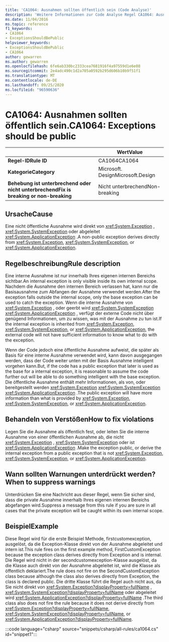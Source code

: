 ```yaml
---
title: 'CA1064: Ausnahmen sollten öffentlich sein (Code Analyse)'
description: 'Weitere Informationen zur Code Analyse Regel CA1064: Ausnahmen sollten öffentlich sein'
ms.date: 11/04/2016
ms.topic: reference
f1_keywords:
- CA1064
- ExceptionsShouldBePublic
helpviewer_keywords:
- ExceptionsShouldBePublic
- CA1064
author: gewarren
ms.author: gewarren
ms.openlocfilehash: 6fe6ab330bc2333cea7681916f4a97559d1e6e08
ms.sourcegitcommit: 2e4adc490c1d2a705a0592b295d606b10b9f51f1
ms.translationtype: MT
ms.contentlocale: de-DE
ms.lasthandoff: 09/25/2020
ms.locfileid: "96590636"
---
```

# <a name="ca1064-exceptions-should-be-public"></a><span data-ttu-id="e0cee-103">CA1064: Ausnahmen sollten öffentlich sein.</span><span class="sxs-lookup"><span data-stu-id="e0cee-103">CA1064: Exceptions should be public</span></span>

| | <span data-ttu-id="e0cee-104">Wert</span><span class="sxs-lookup"><span data-stu-id="e0cee-104">Value</span></span> |
|-|-|
| <span data-ttu-id="e0cee-105">**Regel-ID**</span><span class="sxs-lookup"><span data-stu-id="e0cee-105">**Rule ID**</span></span> |<span data-ttu-id="e0cee-106">CA1064</span><span class="sxs-lookup"><span data-stu-id="e0cee-106">CA1064</span></span>|
| <span data-ttu-id="e0cee-107">**Kategorie**</span><span class="sxs-lookup"><span data-stu-id="e0cee-107">**Category**</span></span> |<span data-ttu-id="e0cee-108">Microsoft. Design</span><span class="sxs-lookup"><span data-stu-id="e0cee-108">Microsoft.Design</span></span>|
| <span data-ttu-id="e0cee-109">**Behebung ist unterbrechend oder nicht unterbrechend**</span><span class="sxs-lookup"><span data-stu-id="e0cee-109">**Fix is breaking or non-breaking**</span></span> |<span data-ttu-id="e0cee-110">Nicht unterbrechend</span><span class="sxs-lookup"><span data-stu-id="e0cee-110">Non-breaking</span></span>|

## <a name="cause"></a><span data-ttu-id="e0cee-111">Ursache</span><span class="sxs-lookup"><span data-stu-id="e0cee-111">Cause</span></span>

<span data-ttu-id="e0cee-112">Eine nicht öffentliche Ausnahme wird direkt von <xref:System.Exception> , <xref:System.SystemException> oder abgeleitet <xref:System.ApplicationException> .</span><span class="sxs-lookup"><span data-stu-id="e0cee-112">A non-public exception derives directly from <xref:System.Exception>, <xref:System.SystemException>, or <xref:System.ApplicationException>.</span></span>

## <a name="rule-description"></a><span data-ttu-id="e0cee-113">Regelbeschreibung</span><span class="sxs-lookup"><span data-stu-id="e0cee-113">Rule description</span></span>

<span data-ttu-id="e0cee-114">Eine interne Ausnahme ist nur innerhalb Ihres eigenen internen Bereichs sichtbar.</span><span class="sxs-lookup"><span data-stu-id="e0cee-114">An internal exception is only visible inside its own internal scope.</span></span> <span data-ttu-id="e0cee-115">Nachdem die Ausnahme den internen Bereich verlassen hat, kann nur die Basisausnahme zum Abfangen der Ausnahme verwendet werden.</span><span class="sxs-lookup"><span data-stu-id="e0cee-115">After the exception falls outside the internal scope, only the base exception can be used to catch the exception.</span></span> <span data-ttu-id="e0cee-116">Wenn die interne Ausnahme von <xref:System.Exception> , oder geerbt wird <xref:System.SystemException> <xref:System.ApplicationException> , verfügt der externe Code nicht über genügend Informationen, um zu wissen, was mit der Ausnahme zu tun ist.</span><span class="sxs-lookup"><span data-stu-id="e0cee-116">If the internal exception is inherited from <xref:System.Exception>, <xref:System.SystemException>, or <xref:System.ApplicationException>, the external code will not have sufficient information to know what to do with the exception.</span></span>

<span data-ttu-id="e0cee-117">Wenn der Code jedoch eine öffentliche Ausnahme aufweist, die später als Basis für eine interne Ausnahme verwendet wird, kann davon ausgegangen werden, dass der Code weiter unten mit der Basis Ausnahme intelligent vorgehen kann.</span><span class="sxs-lookup"><span data-stu-id="e0cee-117">But, if the code has a public exception that later is used as the base for a internal exception, it is reasonable to assume the code further out will be able to do something intelligent with the base exception.</span></span> <span data-ttu-id="e0cee-118">Die öffentliche Ausnahme enthält mehr Informationen, als von, oder bereitgestellt werden <xref:System.Exception> <xref:System.SystemException> <xref:System.ApplicationException> .</span><span class="sxs-lookup"><span data-stu-id="e0cee-118">The public exception will have more information than what is provided by <xref:System.Exception>, <xref:System.SystemException>, or <xref:System.ApplicationException>.</span></span>

## <a name="how-to-fix-violations"></a><span data-ttu-id="e0cee-119">Behandeln von Verstößen</span><span class="sxs-lookup"><span data-stu-id="e0cee-119">How to fix violations</span></span>

<span data-ttu-id="e0cee-120">Legen Sie die Ausnahme als öffentlich fest, oder leiten Sie die interne Ausnahme von einer öffentlichen Ausnahme ab, die nicht <xref:System.Exception> , <xref:System.SystemException> oder ist <xref:System.ApplicationException> .</span><span class="sxs-lookup"><span data-stu-id="e0cee-120">Make the exception public, or derive the internal exception from a public exception that is not <xref:System.Exception>, <xref:System.SystemException>, or <xref:System.ApplicationException>.</span></span>

## <a name="when-to-suppress-warnings"></a><span data-ttu-id="e0cee-121">Wann sollten Warnungen unterdrückt werden?</span><span class="sxs-lookup"><span data-stu-id="e0cee-121">When to suppress warnings</span></span>

<span data-ttu-id="e0cee-122">Unterdrücken Sie eine Nachricht aus dieser Regel, wenn Sie sicher sind, dass die private Ausnahme innerhalb Ihres eigenen internen Bereichs abgefangen wird.</span><span class="sxs-lookup"><span data-stu-id="e0cee-122">Suppress a message from this rule if you are sure in all cases that the private exception will be caught within its own internal scope.</span></span>

## <a name="example"></a><span data-ttu-id="e0cee-123">Beispiel</span><span class="sxs-lookup"><span data-stu-id="e0cee-123">Example</span></span>

<span data-ttu-id="e0cee-124">Diese Regel wird für die erste Beispiel Methode, firstcustomexception, ausgelöst, da die Exception-Klasse direkt von der Ausnahme abgeleitet und intern ist.</span><span class="sxs-lookup"><span data-stu-id="e0cee-124">This rule fires on the first example method, FirstCustomException because the exception class derives directly from Exception and is internal.</span></span> <span data-ttu-id="e0cee-125">Die Regel wird nicht in der secondcustomexception-Klasse ausgelöst, da die Klasse auch direkt von der Ausnahme abgeleitet ist, wird die Klasse als öffentlich deklariert.</span><span class="sxs-lookup"><span data-stu-id="e0cee-125">The rule does not fire on the SecondCustomException class because although the class also derives directly from Exception, the class is declared public.</span></span> <span data-ttu-id="e0cee-126">Die dritte Klasse führt die Regel auch nicht aus, da Sie nicht direkt von <xref:System.Exception?displayProperty=fullName> , <xref:System.SystemException?displayProperty=fullName> oder abgeleitet wird <xref:System.ApplicationException?displayProperty=fullName> .</span><span class="sxs-lookup"><span data-stu-id="e0cee-126">The third class also does not fire the rule because it does not derive directly from <xref:System.Exception?displayProperty=fullName>, <xref:System.SystemException?displayProperty=fullName>, or <xref:System.ApplicationException?displayProperty=fullName>.</span></span>

:::code language="csharp" source="snippets/csharp/all-rules/ca1064.cs" id="snippet1":::
